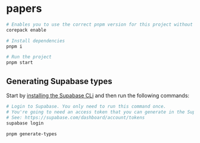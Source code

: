 # papers

```bash
# Enables you to use the correct pnpm version for this project without having to explicitly install it. You only need to run this command once. See: https://nodejs.org/api/corepack.html#corepack
corepack enable

# Install dependencies
pnpm i

# Run the project
pnpm start
```

## Generating Supabase types

Start by [installing the Supabase CLi](https://supabase.com/docs/guides/cli) and then run the following commands:

```bash
# Login to Supabase. You only need to run this command once.
# You're going to need an access token that you can generate in the Supabase dashboard.
# See: https://supabase.com/dashboard/account/tokens
supabase login

pnpm generate-types
```
